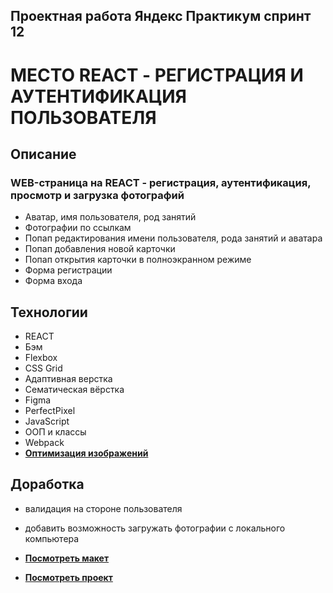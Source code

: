 ## **Проектная работа Яндекс Практикум спринт 12**

# **МЕСТО REACT - РЕГИСТРАЦИЯ И АУТЕНТИФИКАЦИЯ ПОЛЬЗОВАТЕЛЯ**

## **Описание**

### **WEB-страница на REACT - регистрация, аутентификация, просмотр и загрузка фотографий**

- Аватар, имя пользователя, род занятий
- Фотографии по ссылкам
- Попап редактирования имени пользователя, рода занятий и аватара
- Попап добавления новой карточки
- Попап открытия карточки в полноэкранном режиме
- Форма регистрации
- Форма входа


## **Технологии**

- REACT
- Бэм
- Flexbox
- CSS Grid
- Адаптивная верстка
- Сематическая вёрстка
- Figma
- PerfectPixel
- JavaScript
- ООП и классы
- Webpack
- [**Оптимизация изображений**](https://tinypng.com/)

## **Доработка**

- валидация на стороне пользователя
- добавить возможность загружать фотографии с локального компьютера

- [**Посмотреть макет**](https://www.figma.com/file/2cn9N9jSkmxD84oJik7xL7/JavaScript.-Sprint-4?node-id=0%3A1)
- [**Посмотреть проект**](https://motopeter.github.io/mesto)
